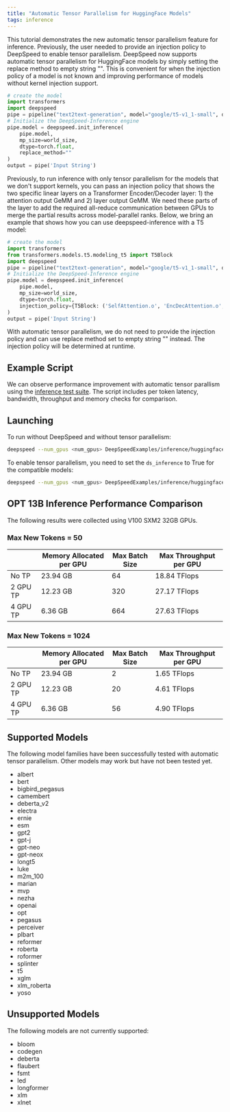 ```yaml
---
title: "Automatic Tensor Parallelism for HuggingFace Models"
tags: inference
---
```


This tutorial demonstrates the new automatic tensor parallelism feature for inference. Previously, the user needed to provide an injection policy to DeepSpeed to enable tensor parallelism. DeepSpeed now supports automatic tensor parallelism for HuggingFace models by simply setting the replace method to empty string "". This is convenient for when the injection policy of a model is not known and improving performance of models without kernel injection support.

```python
# create the model
import transformers
import deepspeed
pipe = pipeline("text2text-generation", model="google/t5-v1_1-small", device=local_rank)
# Initialize the DeepSpeed-Inference engine
pipe.model = deepspeed.init_inference(
    pipe.model,
    mp_size=world_size,
    dtype=torch.float,
    replace_method=""
)
output = pipe('Input String')
```

Previously, to run inference with only tensor parallelism for the models that we don't support kernels, you can pass an injection policy that shows the two specific linear layers on a Transformer Encoder/Decoder layer: 1) the attention output GeMM and 2) layer output GeMM. We need these parts of the layer to add the required all-reduce communication between GPUs to merge the partial results across model-parallel ranks. Below, we bring an example that shows how you can use deepspeed-inference with a T5 model:

```python
# create the model
import transformers
from transformers.models.t5.modeling_t5 import T5Block
import deepspeed
pipe = pipeline("text2text-generation", model="google/t5-v1_1-small", device=local_rank)
# Initialize the DeepSpeed-Inference engine
pipe.model = deepspeed.init_inference(
    pipe.model,
    mp_size=world_size,
    dtype=torch.float,
    injection_policy={T5Block: ('SelfAttention.o', 'EncDecAttention.o', 'DenseReluDense.wo')}
)
output = pipe('Input String')
```

With automatic tensor parallelism, we do not need to provide the injection policy and can use replace method set to empty string "" instead. The injection policy will be determined at runtime.


## Example Script

We can observe performance improvement with automatic tensor parallism using the [inference test suite](https://github.com/microsoft/DeepSpeedExamples/blob/master/inference/huggingface/text-generation/inference-test.py). The script includes per token latency, bandwidth, throughput and memory checks for comparison.


## Launching

To run without DeepSpeed and without tensor parallelism:

```bash
deepspeed --num_gpus <num_gpus> DeepSpeedExamples/inference/huggingface/text-generation/inference-test.py --name <model> --batch_size <batch_size>
```


To enable tensor parallelism, you need to set the `ds_inference` to True for the compatible models:

```bash
deepspeed --num_gpus <num_gpus> DeepSpeedExamples/inference/huggingface/text-generation/inference-test.py --name <model> --batch_size <batch_size> --ds_inference
```

## OPT 13B Inference Performance Comparison

The following results were collected using V100 SXM2 32GB GPUs.

### Max New Tokens = 50
| | Memory Allocated per GPU | Max Batch Size | Max Throughput per GPU |
|---|---|---|---|
| No TP    | 23.94 GB | 64  | 18.84 TFlops |
| 2 GPU TP | 12.23 GB | 320 | 27.17 TFlops |
| 4 GPU TP | 6.36 GB  | 664 | 27.63 TFlops |

### Max New Tokens = 1024
| | Memory Allocated per GPU | Max Batch Size | Max Throughput per GPU |
|---|---|---|---|
| No TP    | 23.94 GB | 2  | 1.65 TFlops |
| 2 GPU TP | 12.23 GB | 20 | 4.61 TFlops |
| 4 GPU TP | 6.36 GB  | 56 | 4.90 TFlops |

## Supported Models

The following model families have been successfully tested with automatic tensor parallelism. Other models may work but have not been tested yet.

- albert
- bert
- bigbird_pegasus
- camembert
- deberta_v2
- electra
- ernie
- esm
- gpt2
- gpt-j
- gpt-neo
- gpt-neox
- longt5
- luke
- m2m_100
- marian
- mvp
- nezha
- openai
- opt
- pegasus
- perceiver
- plbart
- reformer
- roberta
- roformer
- splinter
- t5
- xglm
- xlm_roberta
- yoso

## Unsupported Models

The following models are not currently supported:

- bloom
- codegen
- deberta
- flaubert
- fsmt
- led
- longformer
- xlm
- xlnet
